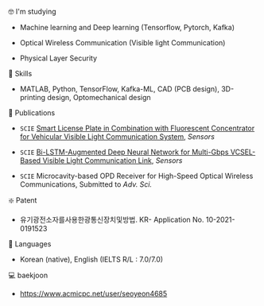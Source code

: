 

🤓 I'm studying

- Machine learning and Deep learning (Tensorflow, Pytorch, Kafka)

- Optical Wireless Communication (Visible light Communication)
- Physical Layer Security

🔱 Skills

- MATLAB, Python, TensorFlow, Kafka-ML, CAD (PCB design), 3D-printing design, Optomechanical design


📄 Publications


- `SCIE` [Smart License Plate in Combination with Fluorescent Concentrator for Vehicular Visible Light Communication System](https://doi.org/10.3390/s22072485), *Sensors*

- `SCIE` [Bi-LSTM-Augmented Deep Neural Network for Multi-Gbps VCSEL-Based Visible Light Communication Link](https://doi.org/10.3390/s22114145), *Sensors*

- `SCIE` Microcavity-based OPD Receiver for High-Speed Optical Wireless Communications, Submitted to *Adv. Sci.*


❇️ Patent

- 유기광전소자를사용한광통신장치및방법. KR- Application No. 10-2021-0191523


🚥 Languages

- Korean (native), English (IELTS R/L : 7.0/7.0)

💻 baekjoon

- https://www.acmicpc.net/user/seoyeon4685
